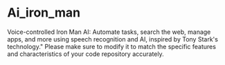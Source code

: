 # Ai_iron_man
Voice-controlled Iron Man AI: Automate tasks, search the web, manage apps, and more using speech recognition and AI, inspired by Tony Stark's technology."  Please make sure to modify it to match the specific features and characteristics of your code repository accurately.
